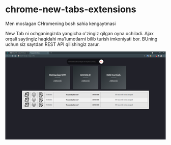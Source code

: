 # chrome-new-tabs-extensions
Men moslagan CHromening bosh sahia kengaytmasi

New Tab ni ochganingizda yangicha o'zingiz qilgan oyna ochiladi. Ajax orqali saytingiz haqidahi ma'lumotlarni bilib turish imkoniyati bor. BUning uchun siz saytdan REST API qilishingiz zarur.

[![IMAGE ALT TEXT HERE](https://raw.githubusercontent.com/akbarali1/chrome-new-tabs-extensions/main/image.png)](https://raw.githubusercontent.com/akbarali1/chrome-new-tabs-extensions/main/image.png)
